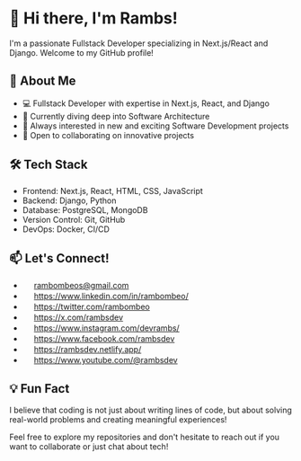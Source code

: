 # 👋 Hi there, I'm Rambs!

I'm a passionate Fullstack Developer specializing in Next.js/React and Django. Welcome to my GitHub profile!

## 🚀 About Me

- 💻 Fullstack Developer with expertise in Next.js, React, and Django
- 🌱 Currently diving deep into Software Architecture
- 👀 Always interested in new and exciting Software Development projects
- 🤝 Open to collaborating on innovative projects

## 🛠️ Tech Stack

- Frontend: Next.js, React, HTML, CSS, JavaScript
- Backend: Django, Python
- Database: PostgreSQL, MongoDB
- Version Control: Git, GitHub
- DevOps: Docker, CI/CD

<!-- ## 🌟 Featured Projects

(You can add links to your top projects here)

1. Project 1: Brief description
2. Project 2: Brief description
3. Project 3: Brief description -->

## 📫 Let's Connect!

- <img src="https://cdn-icons-png.flaticon.com/512/552/552486.png" width="16" height="16"> rambombeos@gmail.com
- <img src="https://cdn-icons-png.flaticon.com/512/174/174857.png" width="16" height="16"> https://www.linkedin.com/in/rambombeo/
- <img src="https://cdn-icons-png.flaticon.com/512/733/733579.png" width="16" height="16"> https://twitter.com/rambombeo
- <img src="https://cdn-icons-png.flaticon.com/512/5968/5968958.png" width="16" height="16"> https://x.com/rambsdev
- <img src="https://cdn-icons-png.flaticon.com/512/174/174855.png" width="16" height="16"> https://www.instagram.com/devrambs/
- <img src="https://cdn-icons-png.flaticon.com/512/124/124010.png" width="16" height="16"> https://www.facebook.com/rambsdev
- <img src="https://cdn-icons-png.flaticon.com/512/841/841364.png" width="16" height="16"> https://rambsdev.netlify.app/
- <img src="https://cdn-icons-png.flaticon.com/512/1384/1384060.png" width="16" height="16"> https://www.youtube.com/@rambsdev

## 💡 Fun Fact

I believe that coding is not just about writing lines of code, but about solving real-world problems and creating meaningful experiences!

Feel free to explore my repositories and don't hesitate to reach out if you want to collaborate or just chat about tech!
